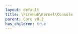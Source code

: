 ```yaml
---
layout: default
title: \FireHub\Kernel\Console
parent: Core v0.2
has_children: true
---
```


<link rel="stylesheet" type="text/css" href="/css/style.css" />

